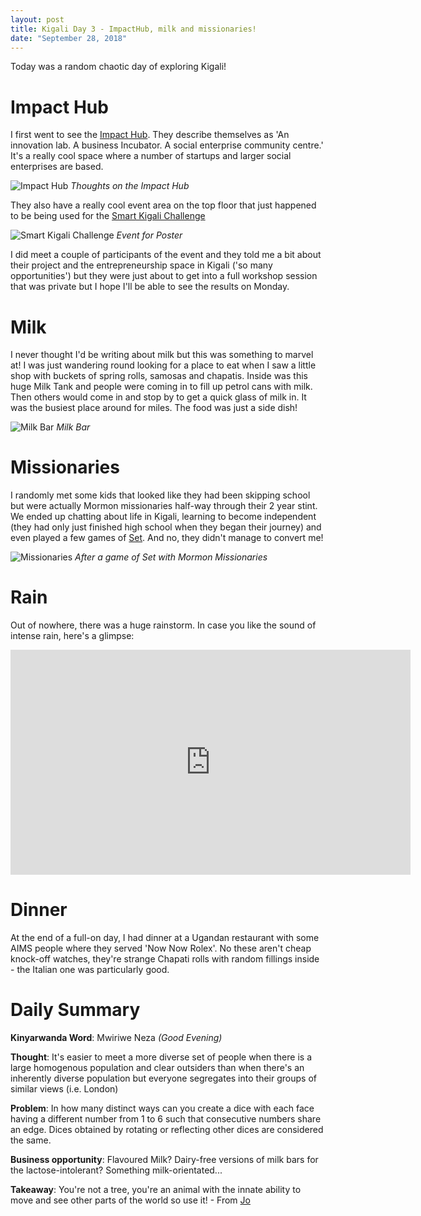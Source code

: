 ```yaml
---
layout: post
title: Kigali Day 3 - ImpactHub, milk and missionaries!
date: "September 28, 2018"
---
```


Today was a random chaotic day of exploring Kigali!

Impact Hub
=========

I first went to see the [Impact Hub](https://kigali.impacthub.net/). They describe themselves as 'An innovation lab. A business Incubator. A social enterprise community centre.' It's a really cool space where a number of startups and larger social enterprises are based.

![Impact Hub](/images/impacthubmural.jpg "Impact Hub")
*Thoughts on the Impact Hub*

They also have a really cool event area on the top floor that just happened to be being used for the [Smart Kigali Challenge](http://www.ndangira.net/kigali-smart-cities-challenge-bootcamp/)

![Smart Kigali Challenge](/images/smartcity.jpg "Smart City Poster")
*Event for Poster*

I did meet a couple of participants of the event and they told me a bit about their project and the entrepreneurship space in Kigali ('so many opportunities') but they were just about to get into a full workshop session that was private but I hope I'll be able to see the results on Monday.

Milk
====

I never thought I'd be writing about milk but this was something to marvel at! I was just wandering round looking for a place to eat when I saw a little shop with buckets of spring rolls, samosas and chapatis. Inside was this huge Milk Tank and people were coming in to fill up petrol cans with milk. Then others would come in and stop by to get a quick glass of milk in. It was the busiest place around for miles. The food was just a side dish!

![Milk Bar](/images/milk.jpg "Milk Bar")
*Milk Bar*

Missionaries
============

I randomly met some kids that looked like they had been skipping school but were actually Mormon missionaries half-way through their 2 year stint. We ended up chatting about life in Kigali, learning to become independent (they had only just finished high school when they began their journey) and even played a few games of [Set](https://en.wikipedia.org/wiki/Set_(card_game)). And no, they didn't manage to convert me!


![Missionaries](/images/Mormons.jpg "missionaries")
*After a game of Set with Mormon Missionaries*

Rain
====

Out of nowhere, there was a huge rainstorm. In case you like the sound of intense rain, here's a glimpse:

<iframe src="https://player.vimeo.com/video/292474421" width="640" height="360" frameborder="0" webkitallowfullscreen mozallowfullscreen allowfullscreen></iframe>

Dinner
=====

At the end of a full-on day, I had dinner at a Ugandan restaurant with some AIMS people where they served 'Now Now Rolex'. No these aren't cheap knock-off watches, they're strange Chapati rolls with random fillings inside - the Italian one was particularly good.


Daily Summary
===========

**Kinyarwanda Word**: Mwiriwe Neza *(Good Evening)*

**Thought**: It's easier to meet a more diverse set of people when there is a large homogenous population and clear outsiders than when there's an inherently diverse population but everyone segregates into their groups of similar views (i.e. London)

**Problem**: In how many distinct ways can you create a dice with each face having a different number from 1 to 6 such that consecutive numbers share an edge. Dices obtained by rotating or reflecting other dices are considered the same.

**Business opportunity**: Flavoured Milk? Dairy-free versions of milk bars for the lactose-intolerant? Something milk-orientated...

**Takeaway**: You're not a tree, you're an animal with the innate ability to move and see other parts of the world so use it! - From [Jo](https://www.facebook.com/MorandoOndeAMalaEsta/)
